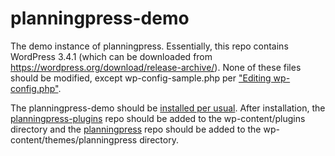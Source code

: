 planningpress-demo
==================

The demo instance of planningpress. Essentially, this repo contains WordPress 3.4.1 (which can be downloaded from https://wordpress.org/download/release-archive/). None of these files should be modified, except wp-config-sample.php per ["Editing wp-config.php"](https://codex.wordpress.org/Editing_wp-config.php).

The planningpress-demo should be [installed per usual](https://codex.wordpress.org/Installing_WordPress). After installation, the [planningpress-plugins](https://github.com/openplans/planningpress-plugins) repo should be added to the wp-content/plugins directory and the [planningpress](https://github.com/openplans/planningpress) repo should be added to the wp-content/themes/planningpress directory.